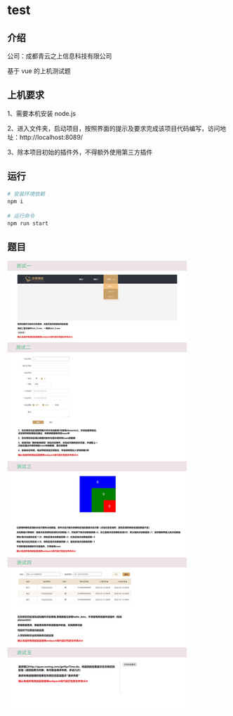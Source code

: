 # test
## 介绍

公司：成都青云之上信息科技有限公司

基于 vue 的上机测试题

## 上机要求

1、需要本机安装 node.js

2、进入文件夹，启动项目，按照界面的提示及要求完成该项目代码编写，访问地址：http://localhost:8089/

3、除本项目初始的插件外，不得额外使用第三方插件

## 运行

```bash
# 安装环境依赖
npm i

# 运行命令
npm run start
```

## 题目

![题目](./%E9%A2%98%E7%9B%AE.png)
